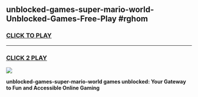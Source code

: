 
## unblocked-games-super-mario-world-Unblocked-Games-Free-Play #rghom
<h3>
<a href="https://us.freeplayer.one?title=unblocked-games-super-mario-world&ref=9M">CLICK TO PLAY</a></h3>
<hr>

<h3>
<a href="https://us.freeplayer.one?title=unblocked-games-super-mario-world&ref=9M">CLICK 2 PLAY</a>
  
</h3>

<a href="https://us.freeplayer.one?title=unblocked-games-super-mario-world&ref=9M"><img src="https://clearcache.store/games.png"></a>


**unblocked-games-super-mario-world games unblocked: Your Gateway to Fun and Accessible Online Gaming**
